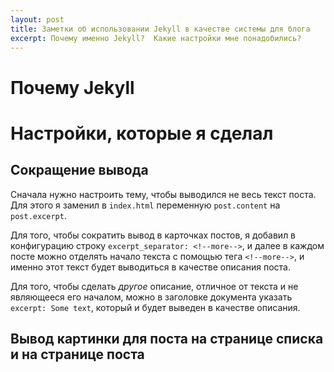 ```yaml
---
layout: post
title: Заметки об использовании Jekyll в качестве системы для блога
excerpt: Почему именно Jekyll?  Какие настройки мне понадобились?
---
```


# Почему Jekyll

# Настройки, которые я сделал

## Сокращение вывода

Сначала нужно настроить тему, чтобы выводился не весь текст поста.
Для этого я заменил в `index.html` переменную `post.content` на
`post.excerpt`.

Для того, чтобы сократить вывод в карточках постов, я добавил в
конфигурацию строку `excerpt_separator: <!--more-->`, и далее в
каждом посте можно отделять начало текста с помощью тега
`<!--more-->`, и именно этот текст будет выводиться в качестве
описания поста.

Для того, чтобы сделать *другое* описание, отличное от текста и не
являющееся его началом, можно в заголовке документа указать `excerpt:
Some text`, который и будет выведен в качестве описания.

## Вывод картинки для поста на странице списка и на странице поста
